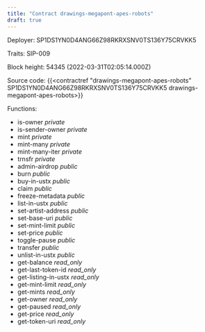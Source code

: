 ```yaml
---
title: "Contract drawings-megapont-apes-robots"
draft: true
---
```

Deployer: SP1DS1YN0D4ANG66Z98RKRXSNV0TS136Y75CRVKK5

Traits:
SIP-009 



Block height: 54345 (2022-03-31T02:05:14.000Z)

Source code: {{<contractref "drawings-megapont-apes-robots" SP1DS1YN0D4ANG66Z98RKRXSNV0TS136Y75CRVKK5 drawings-megapont-apes-robots>}}

Functions:

* is-owner _private_
* is-sender-owner _private_
* mint _private_
* mint-many _private_
* mint-many-iter _private_
* trnsfr _private_
* admin-airdrop _public_
* burn _public_
* buy-in-ustx _public_
* claim _public_
* freeze-metadata _public_
* list-in-ustx _public_
* set-artist-address _public_
* set-base-uri _public_
* set-mint-limit _public_
* set-price _public_
* toggle-pause _public_
* transfer _public_
* unlist-in-ustx _public_
* get-balance _read_only_
* get-last-token-id _read_only_
* get-listing-in-ustx _read_only_
* get-mint-limit _read_only_
* get-mints _read_only_
* get-owner _read_only_
* get-paused _read_only_
* get-price _read_only_
* get-token-uri _read_only_
